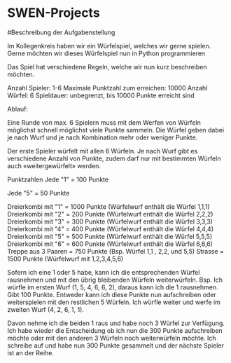 # SWEN-Projects

#Beschreibung der Aufgabenstellung


Im Kollegenkreis haben wir ein Würfelspiel, welches wir gerne spielen. Gerne möchten wir dieses Würfelspiel nun in Python programmieren

Das Spiel hat verschiedene Regeln, welche wir nun kurz beschreiben möchten.

Anzahl Spieler: 1-6
Maximale Punktzahl zum erreichen: 10000
Anzahl Würfel: 6
Spieldauer: unbegrenzt, bis 10000 Punkte erreicht sind

Ablauf:

Eine Runde von max. 6 Spielern muss mit dem Werfen von Würfeln möglichst schnell möglichst viele Punkte sammeln. Die Würfel geben dabei je nach Wurf und je nach Kombination mehr oder weniger Punkte.

Der erste Spieler würfelt mit allen 6 Würfeln. Je nach Wurf gibt es verschiedene Anzahl von Punkte, zudem darf nur mit bestimmten Würfeln auch «weitergewürfelt» werden.

Punktzahlen
Jede "1" = 100 Punkte

Jede "5" = 50 Punkte

Dreierkombi mit "1" = 1000 Punkte   (Würfelwurf enthält die Würfel 1,1,1)
Dreierkombi mit "2" = 200 Punkte    (Würfelwurf enthält die Würfel 2,2,2)
Dreierkombi mit "3" = 300 Punkte    (Würfelwurf enthält die Würfel 3,3,3)
Dreierkombi mit "4" = 400 Punkte    (Würfelwurf enthält die Würfel 4,4,4)
Dreierkombi mit "5" = 500 Punkte    (Würfelwurf enthält die Würfel 5,5,5)
Dreierkombi mit "6" = 600 Punkte    (Würfelwurf enthält die Würfel 6,6,6)
Treppe aus 3 Paaren = 750 Punkte    (Bsp. Würfel 1,1 , 2,2, und 5,5)
Strasse             = 1500 Punkte   (Würfelwurf mit 1,2,3,4,5,6)


Sofern ich eine 1 oder 5 habe, kann ich die entsprechenden Würfel rausnehmen und mit den übrig bleibenden Würfeln weiterwürfeln. Bsp. Ich würfle im ersten Wurf (1, 5, 4, 6, 6, 2), daraus kann ich die 1 rausnehmen. Gibt 100 Punkte. Entweder kann ich diese Punkte nun aufschreiben oder weiterspielen mit den restlichen 5 Würfeln. Ich würfle weiter und werfe im zweiten Wurf (4, 2, 6, 1, 1). 

Davon nehme ich die beiden 1 raus und habe noch 3 Würfel zur Verfügung. Ich habe wieder die Entscheidung ob ich nun die 300 Punkte aufschreiben möchte oder mit den anderen 3 Würfeln noch weiterwürfeln möchte. Ich schreibe auf und habe nun 300 Punkte gesammelt und der nächste Spieler ist an der Reihe.


